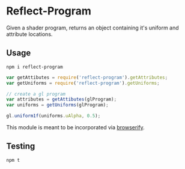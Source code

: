 # Reflect-Program
Given a shader program, returns an object containing it's uniform and attribute
locations.

## Usage
`npm i reflect-program`

```js
var getAttibutes = require('reflect-program').getAttributes;
var getUniforms = require('reflect-program').getUniforms;

// create a gl program
var attributes = getAttibutes(glProgram);
var uniforms = getUniforms(glProgram);

gl.uniform1f(uniforms.uAlpha, 0.5);
```

This module is meant to be incorporated via [browserify](http://browserify.org/).

## Testing
`npm t`
